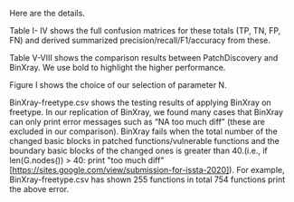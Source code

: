 Here are the details.

Table I- IV shows the full confusion matrices for these totals (TP, TN, FP, FN) and derived summarized precision/recall/F1/accuracy from these.

Table V-VIII shows the comparison results between PatchDiscovery and BinXray. We use bold to highlight the higher performance.

Figure I shows the choice of our selection of parameter N. 

BinXray-freetype.csv shows the testing results of applying BinXray on freetype.
In our replication of BinXray, we found many cases that BinXray can only print error messages such as “NA too much diff” (these are excluded in our comparison). BinXray fails when the total number of the changed basic blocks in patched functions/vulnerable functions and the boundary basic blocks of the changed ones is greater than 40.(i.e., if len(G.nodes()) > 40: print "too much diff" [https://sites.google.com/view/submission-for-issta-2020]). For example, 
BinXray-freetype.csv has shown 255 functions in total 754 functions print the above error.
